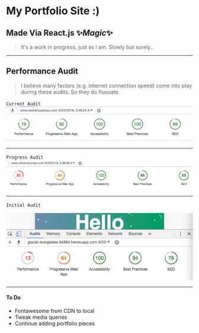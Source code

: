 # My Portfolio Site :)
## Made Via React.js :sparkles:*Magic*:sparkles:

> It's a work in progress, just as I am. Slowly but surely..

***
## Performance Audit
> I believe many factors (e.g. internet connection speed) come into play during these audits. So they do fluxuate.

`Current Audit`
![current](./src/assets/Current.png)

***

`Progress Audit`
![progress](./src/assets/Progress.png)

***

`Initial Audit`

![initial](./src/assets/Start.png)

***

#### To Do
* Fontawesome from CDN to local
* Tweak media queries
* Continue adding portfolio pieces
